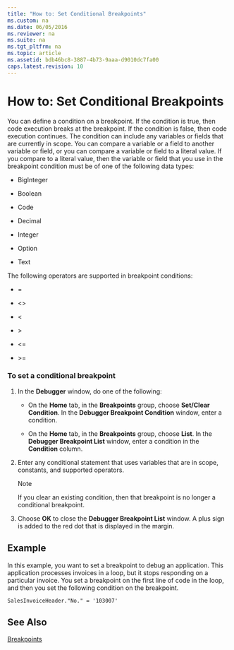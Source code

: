 ```yaml
---
title: "How to: Set Conditional Breakpoints"
ms.custom: na
ms.date: 06/05/2016
ms.reviewer: na
ms.suite: na
ms.tgt_pltfrm: na
ms.topic: article
ms.assetid: bdb46bc8-3887-4b73-9aaa-d9010dc7fa00
caps.latest.revision: 10
---
```

# How to: Set Conditional Breakpoints
You can define a condition on a breakpoint. If the condition is true, then code execution breaks at the breakpoint. If the condition is false, then code execution continues. The condition can include any variables or fields that are currently in scope. You can compare a variable or a field to another variable or field, or you can compare a variable or field to a literal value. If you compare to a literal value, then the variable or field that you use in the breakpoint condition must be of one of the following data types:  
  
-   BigInteger  
  
-   Boolean  
  
-   Code  
  
-   Decimal  
  
-   Integer  
  
-   Option  
  
-   Text  
  
 The following operators are supported in breakpoint conditions:  
  
-   \=  
  
-   \<\>  
  
-   \<  
  
-   \>  
  
-   \<\=  
  
-   \>\=  
  
### To set a conditional breakpoint  
  
1.  In the **Debugger** window, do one of the following:  
  
    -   On the **Home** tab, in the **Breakpoints** group, choose **Set\/Clear Condition**. In the **Debugger Breakpoint Condition** window, enter a condition.  
  
    -   On the **Home** tab, in the **Breakpoints** group, choose **List**. In the **Debugger Breakpoint List** window, enter a condition in the **Condition** column.  
  
2.  Enter any conditional statement that uses variables that are in scope, constants, and supported operators.  
  
    > [!NOTE]  
    >  If you clear an existing condition, then that breakpoint is no longer a conditional breakpoint.  
  
3.  Choose **OK** to close the **Debugger Breakpoint List** window. A plus sign is added to the red dot that is displayed in the margin.  
  
## Example  
 In this example, you want to set a breakpoint to debug an application. This application processes invoices in a loop, but it stops responding on a particular invoice. You set a breakpoint on the first line of code in the loop, and then you set the following condition on the breakpoint.  
  
```  
SalesInvoiceHeader."No." = '103007'  
```  
  
## See Also  
 [Breakpoints](../dynamics-nav/Breakpoints.md)